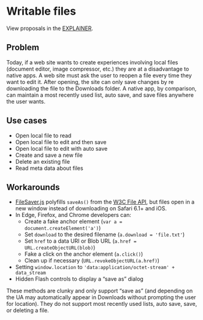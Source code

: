 # Writable files
View proposals in the [EXPLAINER](EXPLAINER.md).

## Problem
Today, if a web site wants to create experiences involving local files (document editor, image compressor, etc.) they are at a disadvantage to native apps. A web site must ask the user to reopen a file every time they want to edit it. After opening, the site can only save changes by re downloading the file to the Downloads folder. A native app, by comparison, can maintain a most recently used list, auto save, and save files anywhere the user wants.

## Use cases
- Open local file to read
- Open local file to edit and then save
- Open local file to edit with auto save
- Create and save a new file
- Delete an existing file
- Read meta data about files

## Workarounds
- [FileSaver.js](https://github.com/eligrey/FileSaver.js/) polyfills `saveAs()` from the [W3C File API](https://www.w3.org/TR/FileAPI/), but files open in a new window instead of downloading on Safari 6.1+ and iOS.
- In Edge, Firefox, and Chrome developers can:
	- Create a fake anchor element (`var a = document.createElement('a')`)
	- Set `download` to the desired filename (`a.download = 'file.txt'`)
	- Set `href` to a data URI or Blob URL (`a.href = URL.createObjectURL(blob)`)
	- Fake a click on the anchor element (`a.click()`)
	- Clean up if necessary (`URL.revokeObjectURL(a.href)`)
- Setting `window.location` to `'data:application/octet-stream' + data_stream`
- Hidden Flash controls to display a “save as” dialog

These methods are clunky and only support “save as” (and depending on the UA may automatically appear in Downloads without prompting the user for location). They do not support most recently used lists, auto save, save, or deleting a file.
